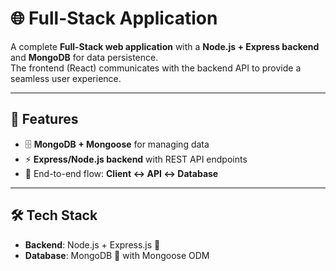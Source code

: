 # 🌐 Full-Stack Application  

A complete **Full-Stack web application** with a **Node.js + Express backend** and **MongoDB** for data persistence.  
The frontend (React) communicates with the backend API to provide a seamless user experience.  

---

## 🚀 Features  
- 🗄️ **MongoDB + Mongoose** for managing data  
- ⚡ **Express/Node.js backend** with REST API endpoints   
- 🔗 End-to-end flow: **Client ↔ API ↔ Database**  

---

## 🛠️ Tech Stack    
- **Backend**: Node.js + Express.js 🚀  
- **Database**: MongoDB 🍃 with Mongoose ODM  
